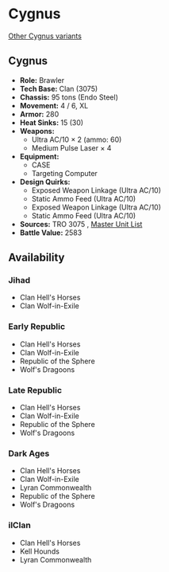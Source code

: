 # Cygnus 

[Other Cygnus variants](../cygnus.md) 

## Cygnus 

- **Role:** Brawler 
- **Tech Base:** Clan (3075) 
- **Chassis:** 95 tons (Endo Steel) 
- **Movement:** 4 / 6, XL 
- **Armor:** 280 
- **Heat Sinks:** 15 (30) 
- **Weapons:** 
  - Ultra AC/10 × 2 (ammo: 60) 
  - Medium Pulse Laser × 4 
- **Equipment:** 
  - CASE 
  - Targeting Computer 
- **Design Quirks:** 
  - Exposed Weapon Linkage (Ultra AC/10) 
  - Static Ammo Feed (Ultra AC/10) 
  - Exposed Weapon Linkage (Ultra AC/10) 
  - Static Ammo Feed (Ultra AC/10) 
- **Sources:** TRO 3075 , [Master Unit List](http://masterunitlist.info/Unit/Details/781) 
- **Battle Value:** 2583 

## Availability 

### Jihad 

- Clan Hell's Horses 
- Clan Wolf-in-Exile 

### Early Republic 

- Clan Hell's Horses 
- Clan Wolf-in-Exile 
- Republic of the Sphere 
- Wolf's Dragoons 

### Late Republic 

- Clan Hell's Horses 
- Clan Wolf-in-Exile 
- Republic of the Sphere 
- Wolf's Dragoons 

### Dark Ages 

- Clan Hell's Horses 
- Clan Wolf-in-Exile 
- Lyran Commonwealth 
- Republic of the Sphere 
- Wolf's Dragoons 

### ilClan 

- Clan Hell's Horses 
- Kell Hounds 
- Lyran Commonwealth 

